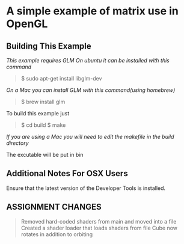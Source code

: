 A simple example of matrix use in OpenGL
========================================

Building This Example
---------------------

*This example requires GLM*
*On ubuntu it can be installed with this command*

>$ sudo apt-get install libglm-dev

*On a Mac you can install GLM with this command(using homebrew)*
>$ brew install glm

To build this example just 

>$ cd build
>$ make

*If you are using a Mac you will need to edit the makefile in the build directory*

The excutable will be put in bin

Additional Notes For OSX Users
------------------------------

Ensure that the latest version of the Developer Tools is installed.



ASSIGNMENT CHANGES
------------------

>Removed hard-coded shaders from main and moved into a file
>Created a shader loader that loads shaders from file
>Cube now rotates in addition to orbiting

